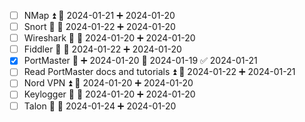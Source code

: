 - [ ] NMap ⏫ 📅 2024-01-21 ➕ 2024-01-20 
- [ ] Snort 🔼 📅 2024-01-22 ➕ 2024-01-20 
- [ ] Wireshark 🔺 📅 2024-01-20 ➕ 2024-01-20 
- [ ] Fiddler 🔼 📅 2024-01-22 ➕ 2024-01-20 
- [x] PortMaster 🔺 ➕ 2024-01-20 📅 2024-01-19 ✅ 2024-01-21
- [ ] Read PortMaster docs and tutorials ⏫ 📅 2024-01-22 ➕ 2024-01-21 
- [ ] Nord VPN ⏫ 📅 2024-01-20 ➕ 2024-01-20 
- [ ] Keylogger 🔺 📅 2024-01-20 ➕ 2024-01-20 
- [ ] Talon 🔼 📅 2024-01-24 ➕ 2024-01-20 